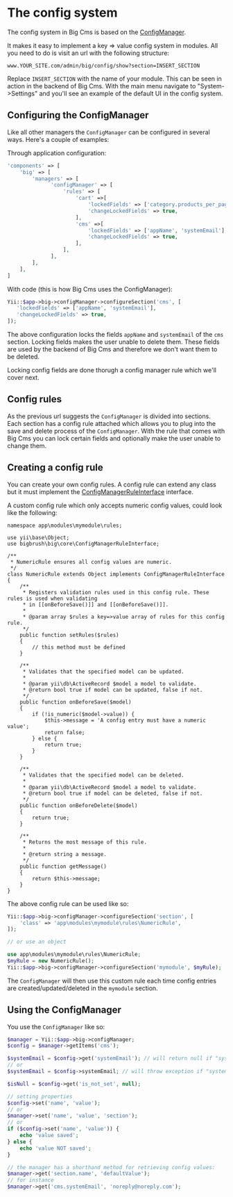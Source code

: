 # The config system

The config system in Big Cms is based on the [ConfigManager](http://bigbrush-agency.com/api/big/bigbrush-big-core-configmanager.html).

It makes it easy to implement a key => value config system in modules. All you need to do is visit an url with
the following structure:

~~~
www.YOUR_SITE.com/admin/big/config/show?section=INSERT_SECTION
~~~

Replace `INSERT_SECTION` with the name of your module. This can be seen in action in the backend of Big Cms. With the
main menu navigate to "System->Settings" and you'll see an example of the default UI in the config system.


## Configuring the ConfigManager

Like all other managers the `ConfigManager` can be configured in several ways. Here's a couple of examples:

Through application configuration:

~~~php
'components' => [
    'big' => [
        'managers' => [
              'configManager' => [
                  'rules' => [
                      'cart' =>[
                          'lockedFields' => ['category.products_per_page', 'product.show_prices'],
                          'changeLockedFields' => true,
                      ],
                      'cms' =>[
                          'lockedFields' => ['appName', 'systemEmail'],
                          'changeLockedFields' => true,
                      ],
                  ],
              ],
        ],
    ],
]
~~~

With code (this is how Big Cms uses the ConfigManager):

~~~php
Yii::$app->big->configManager->configureSection('cms', [
   'lockedFields' => ['appName', 'systemEmail'],
   'changeLockedFields' => true,
]);
~~~

The above configuration locks the fields `appName` and `systemEmail` of the `cms` section. Locking
fields makes the user unable to delete them. These fields are used by the backend of Big Cms and
therefore we don't want them to be deleted.

Locking config fields are done thorugh a config manager rule which we'll cover next.


## Config rules

As the previous url suggests the `ConfigManager` is divided into sections. Each section has a config rule attached which 
allows you to plug into the save and delete process of the `ConfigManager`. With the rule that comes with Big Cms you can
lock certain fields and optionally make the user unable to change them.


## Creating a config rule

You can create your own config rules. A config rule can extend any class but it must implement the
[ConfigManagerRuleInterface](http://bigbrush-agency.com/api/big/bigbrush-big-core-configmanagerruleinterface.html) interface.

A custom config rule which only accepts numeric config values, could look like the following:

~~~
namespace app\modules\mymodule\rules;

use yii\base\Object;
use bigbrush\big\core\ConfigManagerRuleInterface;

/**
 * NumericRule ensures all config values are numeric.
 */
class NumericRule extends Object implements ConfigManagerRuleInterface
{
    /**
     * Registers validation rules used in this config rule. These rules is used when validating
     * in [[onBeforeSave()]] and [[onBeforeSave()]].
     *
     * @param array $rules a key=>value array of rules for this config rule.
     */
    public function setRules($rules)
    {
        // this method must be defined
    }

    /**
     * Validates that the specified model can be updated.
     *
     * @param yii\db\ActiveRecord $model a model to validate.
     * @return bool true if model can be updated, false if not.
     */
    public function onBeforeSave($model)
    {
        if (!is_numeric($model->value)) {
            $this->message = 'A config entry must have a numeric value';
            return false;
        } else {
            return true;
        }
    }

    /**
     * Validates that the specified model can be deleted.
     *
     * @param yii\db\ActiveRecord $model a model to validate.
     * @return bool true if model can be deleted, false if not.
     */
    public function onBeforeDelete($model)
    {
        return true;
    }

    /**
     * Returns the most message of this rule.
     *
     * @return string a message.
     */
    public function getMessage()
    {
        return $this->message;
    }
}
~~~

The above config rule can be used like so:

~~~php
Yii::$app->big->configManager->configureSection('section', [
    'class' => 'app\modules\mymodule\rules\NumericRule',
]);

// or use an object

use app\modules\mymodule\rules\NumericRule;
$myRule = new NumericRule();
Yii::$app->big->configManager->configureSection('mymodule', $myRule);
~~~

The `ConfigManager` will then use this custom rule each time config entries are created/updated/deleted
in the `mymodule` section. 


## Using the ConfigManager

You use the `ConfigManager` like so:

~~~php
$manager = Yii::$app->big->configManager;
$config = $manager->getItems('cms');

$systemEmail = $config->get('systemEmail'); // will return null if "systemEmail" is not set.
// or
$systemEmail = $config->systemEmail; // will throw exception if "systemEmail" is not set.

$isNull = $config->get('is_not_set', null);

// setting properties
$config->set('name', 'value');
// or
$manager->set('name', 'value', 'section');
// or
if ($config->set('name', 'value')) {
    echo 'value saved';
} else {
    echo 'value NOT saved';
}

// the manager has a shorthand method for retrieving config values:
$manager->get('section.name', 'defaultValue');
// for instance
$manager->get('cms.systemEmail', 'noreply@noreply.com');
~~~
